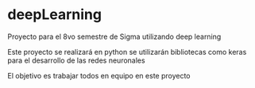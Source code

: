 # deepLearning
Proyecto para el 8vo semestre de Sigma utilizando deep learning 

Este proyecto se realizará en python se utilizarán bibliotecas como keras para el desarrollo de las redes neuronales 

El objetivo es trabajar todos en equipo en este proyecto 

